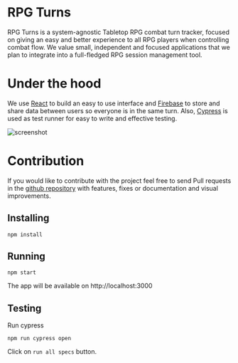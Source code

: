 # RPG Turns

RPG Turns is a system-agnostic Tabletop RPG combat turn tracker, focused on giving an easy and better experience to all RPG players when controlling combat flow. We value small, independent and focused applications that we plan to integrate into a full-fledged RPG session management tool.

# Under the hood

We use [React](https://reactjs.org) to build an easy to use interface and [Firebase](https://firebase.google.com/) to store and share data between users so everyone is in the same turn.
Also, [Cypress](https://www.cypress.io/) is used as test runner for easy to write and effective testing.

![screenshot](assets/screenshot.png)

# Contribution

If you would like to contribute with the project feel free to send Pull requests in the [github repository](https://github.com/hack-and-slash/rpg-turn) with features, fixes or documentation and visual improvements.

## Installing

```
npm install
```

## Running

```
npm start
```

The app will be available on http://localhost:3000

## Testing

Run cypress
```
npm run cypress open
```
Click on `run all specs` button.

